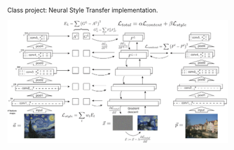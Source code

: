 Class project: Neural Style Transfer implementation.


![model.jpg](https://github.com/salehrayan/Neural_networks_class_and_project/blob/main/Neural%20style%20transfer%20project/Figures/model_11zon.jpg)

 
